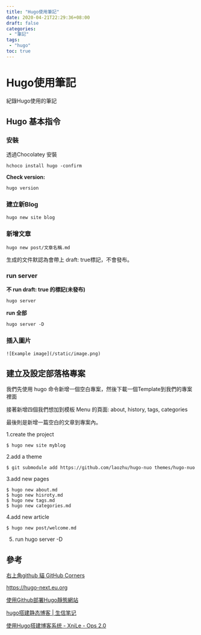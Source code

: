 ```yaml
---
title: "Hugo使用筆記"
date: 2020-04-21T22:29:36+08:00
draft: false
categories:
 - "筆記"
tags:
 - "hugo"
toc: true
---
```


#  Hugo使用筆記

紀錄Hugo使用的筆記

<!--more-->

## Hugo 基本指令

### 安裝

透過Chocolatey 安裝

```shell
hchoco install hugo -confirm
```

 **Check version:**

```shell
hugo version
```

### 建立新Blog

```shell
hugo new site blog
```

### 新增文章

```shell
hugo new post/文章名稱.md
```

生成的文件默認為會帶上 draft: true標記，不會發布。

### run server

**不 run  draft: true 的標記(未發布)**

```shell
hugo server
```

**run 全部**

```shell
hugo server -D
```

### 插入圖片

```shell
![Example image](/static/image.png)
```

## 建立及設定部落格專案  

我們先使用 hugo 命令新增一個空白專案，然後下載一個Template到我們的專案裡面  

接著新增四個我們想加到模板 Menu 的頁面: about, history, tags, categories

最後則是新增一篇空白的文章到專案內。


1.create the project

```Shell Script
$ hugo new site myblog
```
2.add a theme
```
$ git submodule add https://github.com/laozhu/hugo-nuo themes/hugo-nuo
```
3.add new pages
```
$ hugo new about.md
$ hugo new hisroty.md
$ hugo new tags.md
$ hugo new categories.md
```
4.add new article
```
$ hugo new post/welcome.md
```
5. run 
hugo server -D


## 參考

[右上角github 貓 GitHub Corners](https://tholman.com/github-corners/#)

https://hugo-next.eu.org

[使用Github部署Hugo靜態網站](https://kira5033.github.io/2019/05/%E4%BD%BF%E7%94%A8github%E9%83%A8%E7%BD%B2hugo%E9%9D%9C%E6%85%8B%E7%B6%B2%E7%AB%99/)  

[hugo搭建静态博客 | 生信笔记](https://www.bioinfo-scrounger.com/archives/809/)

[使用Hugo搭建博客系统 - XniLe - Ops 2.0](https://blog.dianduidian.com/post/%E4%BD%BF%E7%94%A8hugo%E6%90%AD%E5%BB%BA%E5%8D%9A%E5%AE%A2%E7%B3%BB%E7%BB%9F/)
    